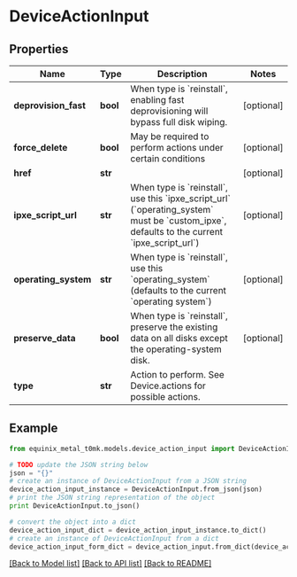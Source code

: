 # DeviceActionInput


## Properties
Name | Type | Description | Notes
------------ | ------------- | ------------- | -------------
**deprovision_fast** | **bool** | When type is &#x60;reinstall&#x60;, enabling fast deprovisioning will bypass full disk wiping. | [optional] 
**force_delete** | **bool** | May be required to perform actions under certain conditions | [optional] 
**href** | **str** |  | [optional] 
**ipxe_script_url** | **str** | When type is &#x60;reinstall&#x60;, use this &#x60;ipxe_script_url&#x60; (&#x60;operating_system&#x60; must be &#x60;custom_ipxe&#x60;, defaults to the current &#x60;ipxe_script_url&#x60;) | [optional] 
**operating_system** | **str** | When type is &#x60;reinstall&#x60;, use this &#x60;operating_system&#x60; (defaults to the current &#x60;operating system&#x60;) | [optional] 
**preserve_data** | **bool** | When type is &#x60;reinstall&#x60;, preserve the existing data on all disks except the operating-system disk. | [optional] 
**type** | **str** | Action to perform. See Device.actions for possible actions. | 

## Example

```python
from equinix_metal_t0mk.models.device_action_input import DeviceActionInput

# TODO update the JSON string below
json = "{}"
# create an instance of DeviceActionInput from a JSON string
device_action_input_instance = DeviceActionInput.from_json(json)
# print the JSON string representation of the object
print DeviceActionInput.to_json()

# convert the object into a dict
device_action_input_dict = device_action_input_instance.to_dict()
# create an instance of DeviceActionInput from a dict
device_action_input_form_dict = device_action_input.from_dict(device_action_input_dict)
```
[[Back to Model list]](../README.md#documentation-for-models) [[Back to API list]](../README.md#documentation-for-api-endpoints) [[Back to README]](../README.md)



